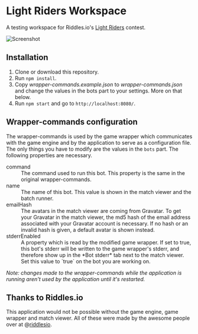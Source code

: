 # Light Riders Workspace
A testing workspace for Riddles.io's [Light Riders](https://starapple.riddles.io/competitions/light-riders) contest.

![Screenshot](http://i.imgur.com/34eKRU0.png)

## Installation
1. Clone or download this repository.
2. Run `npm install`.
3. Copy *wrapper-commands.example.json* to *wrapper-commands.json* and change the values in the bots part to your settings. More on that below.
4. Run `npm start` and go to `http://localhost:8080/`.

## Wrapper-commands configuration
The wrapper-commands is used by the game wrapper which communicates with the game engine and by the application to serve as a configuration file. The only things you have to modify are the values in the `bots` part. The following properties are necessary.

<dl>
  <dt>command</dt>
  <dd>The command used to run this bot. This property is the same in the original wrapper-commands.

  <dt>name</dt>
  <dd>The name of this bot. This value is shown in the match viewer and the batch runner.</dd>

  <dt>emailHash</dt>
  <dd>The avatars in the match viewer are coming from Gravatar. To get your Gravatar in the match viewer, the md5 hash of the email address associated with your Gravatar account is necessary. If no hash or an invalid hash is given, a default avatar is shown instead.</dd>

  <dt>stderrEnabled</dt>
  <dd>A property which is read by the modified game wrapper. If set to true, this bot's stderr will be written to the game wrapper's stderr, and therefore show up in the *Bot stderr* tab next to the match viewer. Set this value to `true` on the bot you are working on.</dd>
</dl>

*Note: changes made to the wrapper-commands while the application is running aren't used by the application until it's restarted.*

## Thanks to Riddles.io
This application would not be possible without the game engine, game wrapper and match viewer. All of these were made by the awesome people over at @[riddlesio](https://github.com/riddlesio).
